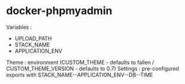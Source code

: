# docker-phpmyadmin

Variables :
- UPLOAD_PATH
- STACK_NAME
- APPLICATION_ENV

Theme : environment (CUSTOM_THEME - defaults to fallen / CUSTOM_THEME_VERSION - defaults to 0.7)
Settings : pre-configured exports with STACK_NAME--APPLICATION_ENV--DB--TIME
